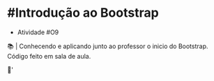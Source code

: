 # #Introdução ao Bootstrap

- Atividade #O9

📚 | Conhecendo e aplicando junto ao professor o inicio do Bootstrap.
     Código feito em sala de aula.

🚀'